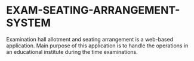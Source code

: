 # EXAM-SEATING-ARRANGEMENT-SYSTEM
 Examination  hall  allotment  and  seating arrangement  is a web-based application.  Main purpose of this application is to handle the operations in an educational institute  during  the  time  examinations. 
